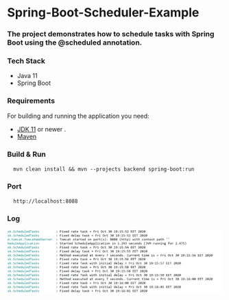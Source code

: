 # Spring-Boot-Scheduler-Example

### The project demonstrates how to schedule tasks with Spring Boot using the @scheduled annotation.

### Tech Stack 
 - Java 11
 - Spring Boot

 ### Requirements

For building and running the application you need:
- [JDK 11](https://www.oracle.com/java/technologies/javase-jdk11-downloads.html) or newer . 
- [Maven](https://maven.apache.org)

### Build & Run 

```
  mvn clean install && mvn --projects backend spring-boot:run
```
  
### Port
```
  http://localhost:8088
```


### Log
![log](https://github.com/mehmetpekdemir/Spring-Boot-Scheduler-Example/blob/main/docs/scheduling.png)
